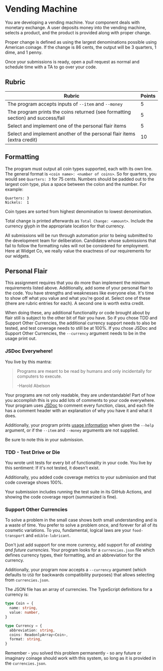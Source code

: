 # Vending Machine

You are developing a vending machine. Your component deals with monetary
exchange. A user deposits money into the vending machine, selects a product, and
the product is provided along with proper change.

Proper change is defined as using the largest denominations possible using
American coinage. If the change is 86 cents, the output will be 3 quarters, 1
dime, and 1 penny.

Once your submissions is ready, open a pull request as normal and schedule time
with a TA to go over your code.

## Rubric

| Rubric                                                                          | Points |
|---------------------------------------------------------------------------------|--------|
| The program accepts inputs of `--item` and `--money`                            | 5      |
| The program prints the coins returned (see formatting section) and success/fail | 5      |
| Select and implement one of the personal flair items                            | 5      |
| Select and implement another of the personal flair items (extra credit)         | 10     |


## Formatting

The program must output all coin types supported, each with its own line. The
general format is `<coin name>: <number of coins>`. So for quarters, you would
see `Quarters: 3` for 75 cents. Numbers should be padded out to the largest
coin type, plus a space between the colon and the number. For example:

``` text
Quarters: 3
Nickels:  1
```

Coin types are sorted from highest denomination to lowest denomination.

Total change is printed afterwards as `Total Change: <amount>`. Include the
currency glyph in the appropriate location for that currency.

All submissions will be run through automation prior to being submitted to the
development team for deliberation. Candidates whose submissions that fail to
follow the formatting rules will not be considered for employment. Here at
Widget Co, we really value the exactness of our requirements for our widgets.

## Personal Flair

This assignment requires that you do more than implement the minimum
requirements listed above. Additionally, add some of your personal flair to the
code. You have strengths and weaknesses like everyone else. It's time to show
off what you value and what you're good at. Select one of these (there are
rubric entries for each). A second one is worth extra credit.

When doing these, any additional functionality or code brought about by flair
still is subject to the other bit of flair you have. So if you chose TDD and
Support Other Currencies, the additional currency support needs to also be
tested, and test coverage needs to still be at 100%. If you chose JSDoc and
Support Other Currencies, the `--currency` argument needs to be in the usage
print out.

### JSDoc Everywhere!

You live by this mantra:

> Programs are meant to be read by humans and only incidentally for computers to
> execute.
> 
> -Harold Abelson

Your programs are not only readable, they are understandable! Part of how you
accomplish this is you add lots of comments to your code everywhere. Your
program uses [JSDoc](https://jsdoc.app/) to comment every function, class, and
each file has a comment header with an explanation of why you have it and what
it does.

Additionally, your program prints [usage
information](https://pubs.opengroup.org/onlinepubs/9699919799/basedefs/V1_chap12.html)
when given the `--help` argument, or if the `--item` and `--money` arguments are
not supplied.

Be sure to note this in your submission.

### TDD - Test Drive or Die

You wrote unit tests for every bit of functionality in your code. You live by
this sentiment: If it's not tested, it doesn't exist.

Additionally, you added code coverage metrics to your submission and that code
coverage shows 100%.

Your submission includes running the test suite in its GitHub Actions, and
showing the code coverage report (summarized is fine).

### Support Other Currencies

To solve a problem in the small case shows both small understanding and is a
waste of time. You prefer to solve a problem once, and forever for all of its
cosmetic variations. To you, fundamental, logical laws are your `food-transport`
and `edible-lubricant`. 

Don't just add support for one more currency, add support for _all existing and
future currencies_. Your program looks for a `currencies.json` file which
defines currency types, their formatting, and an abbreviation for the currency.

Additionally, your program now accepts a `--currency` argument (which defaults
to `USD` for backwards compatibility purposes) that allows selecting from
`currencies.json`.

The JSON file has an array of currencies. The TypeScript definitions for a
currency is:

``` typescript
type Coin = {
  name: string,
  value: number,
}

type Currency = {
  abbreviation: string,
  coins: ReadonlyArray<Coin>,
  format: string,
}
```

Remember - you solved this problem permanently - so any future or imaginary
coinage should work with this system, so long as it is provided in the
`currencies.json`.
